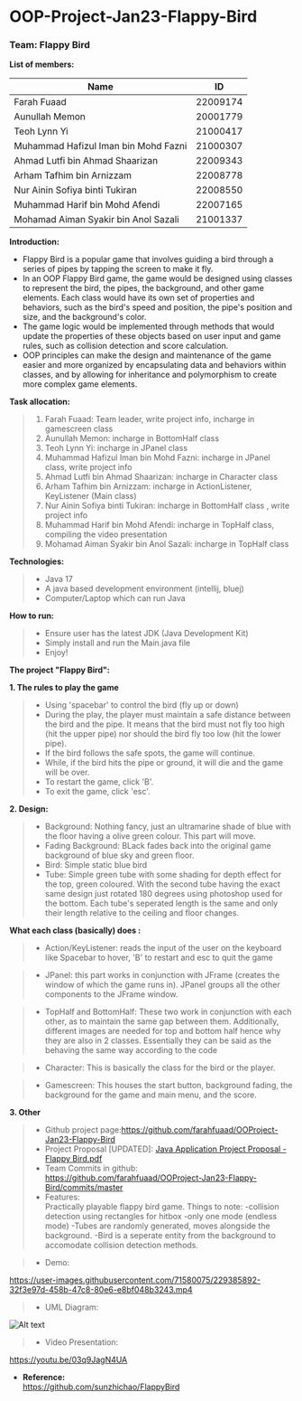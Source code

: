 # OOP-Project-Jan23-Flappy-Bird
### Team: Flappy Bird

**List of members:**  

|      Name      |      ID       |
| -------------- | ------------- |
|   Farah Fuaad  |    22009174   |
| Aunullah Memon |    20001779   |
|  Teoh Lynn Yi  |    21000417   |
|Muhammad Hafizul Iman bin Mohd Fazni  |    21000307   |
|   Ahmad Lutfi bin Ahmad Shaarizan  |    22009343   |
|  Arham Tafhim bin Arnizzam |    22008778   |
|  Nur Ainin Sofiya binti Tukiran  |    22008550   |
| Muhammad Harif bin Mohd Afendi |    22007165   |
|  Mohamad Aiman Syakir bin Anol Sazali   | 21001337 |



**Introduction:**
* Flappy Bird is a popular game that involves guiding a bird through a series of pipes by tapping the screen to make it fly. 
* In an OOP Flappy Bird game, the game would be designed using classes to represent the bird, the pipes, the background, and other game elements. Each class would have its own set of properties and behaviors, such as the bird's speed and position, the pipe's position and size, and the background's color. 
* The game logic would be implemented through methods that would update the properties of these objects based on user input and game rules, such as collision detection and score calculation. 
* OOP principles can make the design and maintenance of the game easier and more organized by encapsulating data and behaviors within classes, and by allowing for inheritance and polymorphism to create more complex game elements. 


**Task allocation:**
>1. Farah Fuaad: Team leader, write project info, incharge in gamescreen class
>2. Aunullah Memon: incharge in BottomHalf class
>3. Teoh Lynn Yi: incharge in JPanel class
>4. Muhammad Hafizul Iman bin Mohd Fazni: incharge in JPanel class, write project info
>5. Ahmad Lutfi bin Ahmad Shaarizan: incharge in Character class
>6. Arham Tafhim bin Arnizzam: incharge in ActionListener, KeyListener (Main class)
>7. Nur Ainin Sofiya binti Tukiran: incharge in BottomHalf class , write project info
>8. Muhammad Harif bin Mohd Afendi: incharge in TopHalf class, compiling the video presentation
>9. Mohamad Aiman Syakir bin Anol Sazali: incharge in TopHalf class


**Technologies:**
> - Java 17  
> - A java based development environment (intellij, bluej)
> - Computer/Laptop which can run Java


**How to run:**  
> - Ensure user has the latest JDK (Java Development Kit)
> - Simply install and run the Main.java file 
> - Enjoy!


**The project "Flappy Bird":**

**1. The rules to play the game**
> - Using 'spacebar' to control the bird (fly up or down)
> - During the play, the player must maintain a safe distance between the bird and the pipe. It means that the bird must not fly too high (hit the upper pipe) nor should the bird fly too low (hit the lower pipe). 
> - If the bird follows the safe spots, the game will continue.
> - While, if the bird hits the pipe or ground, it will die and the game will be over.
> - To restart the game, click 'B'.
> - To exit the game, click 'esc'.

**2. Design:**
> - Background: Nothing fancy, just an ultramarine shade of blue with the floor having a olive green colour. This part will move.
> - Fading Background: BLack fades back into the original game background of blue sky and green floor.
> - Bird: Simple static blue bird
> - Tube: Simple green tube with some shading for depth effect for the top, green coloured. With the second tube having the exact same design just rotated 180 degrees using photoshop used for the bottom. Each tube's seperated length is the same and only their length relative to the ceiling and floor changes.

**What each class (basically) does :**
> - Action/KeyListener: reads the input of the user on the keyboard like Spacebar to hover, 'B' to restart and esc to quit the game

> - JPanel: this part works in conjunction with JFrame (creates the window of which the game runs in). JPanel groups all the other components to the JFrame window.

> - TopHalf and BottomHalf: These two work in conjunction with each other, as to maintain the same gap between them. Additionally, different images are needed for top and bottom half hence why they are also in 2 classes. Essentially they can be said as the behaving the same way according to the code

> - Character: This is basically the class for the bird or the player.

> - Gamescreen: This houses the start button, background fading, the background for the game and main menu, and the score.

**3. Other**
>   * Github project page:https://github.com/farahfuaad/OOProject-Jan23-Flappy-Bird
>   * Project Proposal [UPDATED]: [Java Application Project Proposal - Flappy Bird.pdf](https://github.com/farahfuaad/OOProject-Jan23-Flappy-Bird/files/11131667/Java.Application.Project.Proposal.-.Flappy.Bird.pdf)
>    * Team Commits in github: https://github.com/farahfuaad/OOProject-Jan23-Flappy-Bird/commits/master 
>   * Features:  
    Practically playable flappy bird game. Things to note:
    -collision detection using rectangles for hitbox
    -only one mode (endless mode)
    -Tubes are randomly generated, moves alongside the background.
    -Bird is a seperate entity from the background to accomodate collision detection methods.
  
> * Demo: 

https://user-images.githubusercontent.com/71580075/229385892-32f3e97d-458b-47c8-80e6-e8bf048b3243.mp4 

> * UML Diagram:

<img title="a title" alt="Alt text" src="https://user-images.githubusercontent.com/71580075/229423235-aba7aecd-1109-411d-983d-56bc19598f0f.png">

> * Video Presentation: 

https://youtu.be/03q9JagN4UA

* **Reference:**  
https://github.com/sunzhichao/FlappyBird



